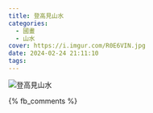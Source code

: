 ```yaml
---
title: 登高見山水
categories:
  - 國畫
  - 山水
cover: https://i.imgur.com/R0E6VIN.jpg
date: 2024-02-24 21:11:10
tags:
---
```


![登高見山水](https://i.imgur.com/R0E6VIN.jpg)

{% fb_comments %}
